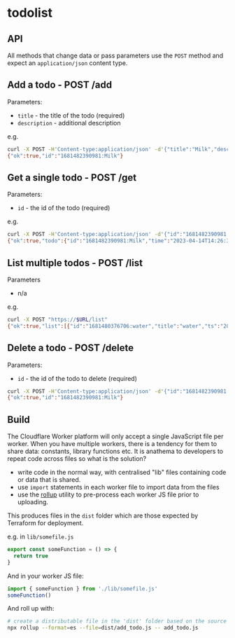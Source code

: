 # todolist

## API

All methods that change data or pass parameters use the `POST` method and expect an `application/json` content type.

## Add a todo - POST /add

Parameters:

- `title` - the title of the todo (required)
- `description` - additional description

e.g.

```sh
curl -X POST -H'Content-type:application/json' -d'{"title":"Milk","description":"semi-skimmed"}' "https://$URL/add" 
{"ok":true,"id":"1681482390981:Milk"}
```
## Get a single todo - POST /get

Parameters:

- `id` - the id of the todo (required)

e.g.

```sh
curl -X POST -H'Content-type:application/json' -d'{"id":"1681482390981:Milk"}' "https://$URL/get"
{"ok":true,"todo":{"id":"1681482390981:Milk","time":"2023-04-14T14:26:30.981Z","description":"semi-skimmed"}}
```

## List multiple todos - POST /list

Parameters

- n/a

e.g.

```sh
curl -X POST "https://$URL/list"
{"ok":true,"list":[{"id":"1681480376706:water","title":"water","ts":"2023-04-14T13:52:56.706Z"},{"id":"1681480420026:jam","title":"jam","ts":"2023-04-14T13:53:40.026Z"},{"id":"1681482390981:Milk","title":"Milk","ts":"2023-04-14T14:26:30.981Z"}]}
```

## Delete a todo - POST /delete

Parameters:

- `id` - the id of the todo to delete (required)

```sh
curl -X POST -H'Content-type:application/json' -d'{"id":"1681482390981:Milk"}' "https://$URL/delete"
{"ok":true,"id":"1681482390981:Milk"}
```

## Build

The Cloudflare Worker platform will only accept a single JavaScript file per worker. When you have multiple workers, there is a tendency for them to share data: constants, library functions etc. It is anathema to developers to repeat code across files so what is the solution?

 - write code in the normal way, with centralised "lib" files containing code or data that is shared.
 - use `import` statements in each worker file to import data from the files
 - use the [rollup](https://rollupjs.org/) utility to pre-process each worker JS file prior to uploading.

 This produces files in the `dist` folder which are those expected by Terraform for deployment.

 e.g. in `lib/somefile.js`

```js
export const someFunction = () => {
  return true  
}
```

And in your worker JS file:

```js
import { someFunction } from './lib/somefile.js'
someFunction()
```

And roll up with:

```sh
# create a distributable file in the 'dist' folder based on the source file
npx rollup --format=es --file=dist/add_todo.js -- add_todo.js
```